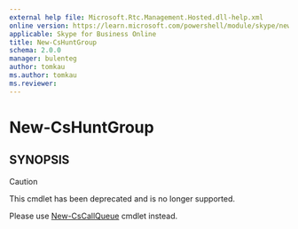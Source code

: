 ```yaml
---
external help file: Microsoft.Rtc.Management.Hosted.dll-help.xml
online version: https://learn.microsoft.com/powershell/module/skype/new-cshuntgroup
applicable: Skype for Business Online
title: New-CsHuntGroup
schema: 2.0.0
manager: bulenteg
author: tomkau
ms.author: tomkau
ms.reviewer:
---
```


# New-CsHuntGroup

## SYNOPSIS
> [!CAUTION]
> This cmdlet has been deprecated and is no longer supported.
> 
> Please use [New-CsCallQueue](New-CsCallQueue.md) cmdlet instead.
